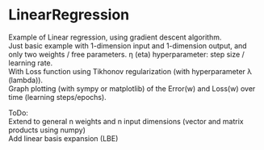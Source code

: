 # LinearRegression
Example of Linear regression, using gradient descent algorithm.  
Just basic example with 1-dimension input and 1-dimension output, and only two weights / free parameters. η (eta) hyperparameter: step size / learning rate.  
With Loss function using Tikhonov regularization (with hyperparameter λ (lambda)).  
Graph plotting (with sympy or matplotlib) of the Error(w) and Loss(w) over time (learning steps/epochs).  

ToDo:  
Extend to general n weights and n input dimensions (vector and matrix products using numpy)  
Add linear basis expansion (LBE)  
